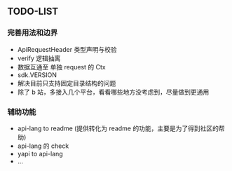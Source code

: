 ## TODO-LIST

### 完善用法和边界

- ApiRequestHeader 类型声明与校验
- verify 逻辑抽离
- 数据互通至 单独 request 的 Ctx
- sdk.VERSION
- 解决目前只支持固定目录结构的问题
- 除了 b 站，多接入几个平台，看看哪些地方没考虑到，尽量做到更通用

### 辅助功能

- api-lang to readme (提供转化为 readme 的功能，主要是为了得到社区的帮助)
- api-lang 的 check
- yapi to api-lang
- ...
